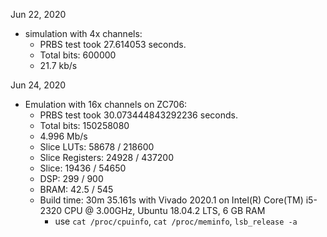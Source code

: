 Jun 22, 2020
* simulation with 4x channels:
  * PRBS test took 27.614053 seconds.
  * Total bits: 600000
  * 21.7 kb/s

Jun 24, 2020
* Emulation with 16x channels on ZC706:
  * PRBS test took 30.073444843292236 seconds.
  * Total bits: 150258080
  * 4.996 Mb/s
  * Slice LUTs: 58678 / 218600
  * Slice Registers: 24928 / 437200
  * Slice: 19436 / 54650
  * DSP: 299 / 900
  * BRAM: 42.5 / 545
  * Build time: 30m 35.161s with Vivado 2020.1 on Intel(R) Core(TM) i5-2320 CPU @ 3.00GHz, Ubuntu 18.04.2 LTS, 6 GB RAM
    * use `cat /proc/cpuinfo`, `cat /proc/meminfo`, `lsb_release -a`
